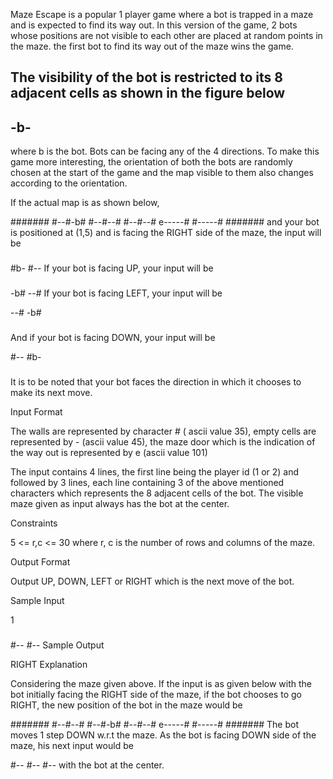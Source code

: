 Maze Escape is a popular 1 player game where a bot is trapped in a maze and is expected to find its way out. In this version of the game, 2 bots whose positions are not visible to each other are placed at random points in the maze. the first bot to find its way out of the maze wins the game.

The visibility of the bot is restricted to its 8 adjacent cells as shown in the figure below
---
-b-
---
where b is the bot. Bots can be facing any of the 4 directions. To make this game more interesting, the orientation of both the bots are randomly chosen at the start of the game and the map visible to them also changes according to the orientation.

If the actual map is as shown below,

#######
#--#-b#
#--#--#
#--#--#
e-----#
#-----#
#######
and your bot is positioned at (1,5) and is facing the RIGHT side of the maze, the input will be

###
#b-
#--
If your bot is facing UP, your input will be

###
-b#
--#
If your bot is facing LEFT, your input will be

--#
-b#
###
And if your bot is facing DOWN, your input will be

#--
#b-
###
It is to be noted that your bot faces the direction in which it chooses to make its next move.

Input Format

The walls are represented by character # ( ascii value 35), empty cells are represented by - (ascii value 45), the maze door which is the indication of the way out is represented by e (ascii value 101)

The input contains 4 lines, the first line being the player id (1 or 2) and followed by 3 lines, each line containing 3 of the above mentioned characters which represents the 8 adjacent cells of the bot. The visible maze given as input always has the bot at the center.

Constraints

5 <= r,c <= 30 where r, c is the number of rows and columns of the maze.

Output Format

Output UP, DOWN, LEFT or RIGHT which is the next move of the bot.

Sample Input

1
###
#--
#--
Sample Output

RIGHT 
Explanation

Considering the maze given above. If the input is as given below with the bot initially facing the RIGHT side of the maze, if the bot chooses to go RIGHT, the new position of the bot in the maze would be

#######
#--#--#
#--#-b#
#--#--#
e-----#
#-----#
#######
The bot moves 1 step DOWN w.r.t the maze. As the bot is facing DOWN side of the maze, his next input would be

#--
#--
#--
with the bot at the center.

